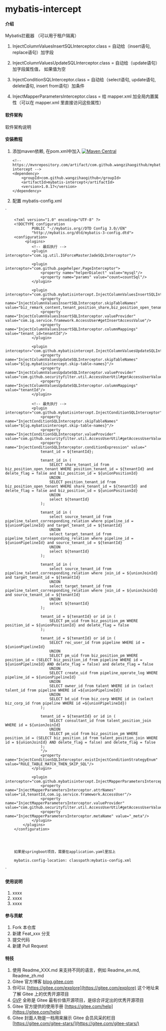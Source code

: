 # mybatis-intercept

#### 介绍
Mybatis拦截器 （可以用于租户隔离）

1. InjectColumnValuesInsertSQLInterceptor.class = 自动给（insert语句, replace语句）加字段

2. InjectColumnValuesUpdateSQLInterceptor.class = 自动给（update语句）加字段属性值， 如果值为空

3. InjectConditionSQLInterceptor.class = 自动给（select语句, update语句, delete语句, insert from语句）加条件

4. InjectMapperParametersInterceptor.class = 给 mapper.xml 加全局内置属性（可以在 mapper.xml 里直接访问这些属性）


#### 软件架构
软件架构说明


#### 安装教程

1.  添加maven依赖, 在pom.xml中加入 [![Maven Central](https://img.shields.io/maven-central/v/com.github.wangzihaogithub/mybatis-intercept.svg?label=Maven%20Central)](https://search.maven.org/search?q=g:com.github.wangzihaogithub%20AND%20a:mybatis-intercept)


        <!-- https://mvnrepository.com/artifact/com.github.wangzihaogithub/mybatis-intercept -->
        <dependency>
            <groupId>com.github.wangzihaogithub</groupId>
            <artifactId>mybatis-intercept</artifactId>
            <version>1.0.17</version>
        </dependency>
        
2.  配置 mybatis-config.xml

`


        <?xml version="1.0" encoding="UTF-8" ?>
        <!DOCTYPE configuration
                PUBLIC "-//mybatis.org//DTD Config 3.0//EN"
                "http://mybatis.org/dtd/mybatis-3-config.dtd">
        <configuration>
             <plugins>
                <!-- 最后执行 -->
                <plugin interceptor="com.ig.util.IGForceMasterJadeSQLInterceptor"/>
        
                <plugin interceptor="com.github.pagehelper.PageInterceptor">
                    <property name="helperDialect" value="mysql"/>
                    <property name="params" value="count=countSql"/>
                </plugin>
        
                <plugin interceptor="com.github.mybatisintercept.InjectColumnValuesInsertSQLInterceptor">
                    <property name="InjectColumnValuesInsertSQLInterceptor.skipTableNames" value="biz_remark_content,tenant_position_share,biz_position_open_tenant"/>
                    <property name="InjectColumnValuesInsertSQLInterceptor.valueProvider" value="com.ig.service.framework.AccessUser#getInsertAccessValue"/>
                    <property name="InjectColumnValuesInsertSQLInterceptor.columnMappings" value="tenant_id=tenantId"/>
                </plugin>
        
                <plugin interceptor="com.github.mybatisintercept.InjectColumnValuesUpdateSQLInterceptor">
                    <property name="InjectColumnValuesUpdateSQLInterceptor.skipTableNames" value="${ig.mybatisintercept.skip-table-names}"/>
                    <property name="InjectColumnValuesUpdateSQLInterceptor.valueProvider" value="com.github.securityfilter.util.AccessUserUtil#getAccessUserValue"/>
                    <property name="InjectColumnValuesUpdateSQLInterceptor.columnMappings" value="tenantId"/>
                </plugin>
        
                <!-- 最先执行 -->
                <plugin interceptor="com.github.mybatisintercept.InjectConditionSQLInterceptor">
                    <property name="InjectConditionSQLInterceptor.skipTableNames" value="${ig.mybatisintercept.skip-table-names}"/>
                    <property name="InjectConditionSQLInterceptor.valueProvider" value="com.github.securityfilter.util.AccessUserUtil#getAccessUserValue"/>
                    <property name="InjectConditionSQLInterceptor.conditionExpression" value="
                    tenant_id = ${tenantId};
        
                    tenant_id in (
                        SELECT share_tenant_id from biz_position_open_tenant WHERE position_tenant_id = ${tenantId} and delete_flag = false and biz_position_id = ${unionPositionId}
                        UNION
                        SELECT position_tenant_id from biz_position_open_tenant WHERE share_tenant_id = ${tenantId} and delete_flag = false and biz_position_id = ${unionPositionId}
                        UNION
                        select ${tenantId}
                    );
        
                    tenant_id in (
                        select source_tenant_id from pipeline_talent_corresponding_relation where pipeline_id = ${unionPipelineId} and target_tenant_id = ${tenantId}
                        UNION
                        select target_tenant_id from pipeline_talent_corresponding_relation where pipeline_id = ${unionPipelineId} and source_tenant_id = ${tenantId}
                        UNION
                        select ${tenantId}
                    );
        
                    tenant_id in (
                        select source_tenant_id from pipeline_talent_corresponding_relation where join_id = ${unionJoinId} and target_tenant_id = ${tenantId}
                        UNION
                        select target_tenant_id from pipeline_talent_corresponding_relation where join_id = ${unionJoinId} and source_tenant_id = ${tenantId}
                        UNION
                        select ${tenantId}
                    );
        
                    tenant_id = ${tenantId} or id in (
                        SELECT pm_uid from biz_position_pm WHERE position_id = ${unionPositionId} and delete_flag = false
                    );
        
                    tenant_id = ${tenantId} or id in (
                        SELECT rec_user_id from pipeline WHERE id = ${unionPipelineId}
                        UNION
                        SELECT pm_uid from biz_position_pm WHERE position_id = (SELECT biz_position_id from pipeline WHERE id = ${unionPipelineId} AND delete_flag = false) and delete_flag = false
                        UNION
                        SELECT create_uid from pipeline_operate_log WHERE pipeline_id = ${unionPipelineId}
                        UNION
                        SELECT owner_id from talent WHERE id in (select talent_id from pipeline WHERE id =${unionPipelineId})
                        UNION
                        SELECT bd_uid from biz_corp WHERE id in (select biz_corp_id from pipeline WHERE id =${unionPipelineId})
                    );
        
                    tenant_id = ${tenantId} or id in (
                        SELECT consultant_id from talent_position_join WHERE id = ${unionJoinId}
                        UNION
                        SELECT pm_uid from biz_position_pm WHERE position_id = (SELECT biz_position_id from talent_position_join WHERE id = ${unionJoinId} AND delete_flag = false) and delete_flag = false
                    );
                    "/>
                    <property name="InjectConditionSQLInterceptor.existInjectConditionStrategyEnum" value="RULE_TABLE_MATCH_THEN_SKIP_SQL"/>
                </plugin>

                <plugin interceptor="com.github.mybatisintercept.InjectMapperParametersInterceptor">
                    <property name="InjectMapperParametersInterceptor.attrNames" value="id,tenantId,com.ig.service.framework.AccessUser"/>
                    <property name="InjectMapperParametersInterceptor.valueProvider" value="com.github.securityfilter.util.AccessUserUtil#getAccessUserValue"/>
                    <property name="InjectMapperParametersInterceptor.metaName" value="_meta"/>
                </plugin>
            </plugins>
        </configuration>
        
        


        如果是springboot项目，需要在application.yaml里加上
            
        mybatis.config-location: classpath:mybatis-config.xml


`

    

#### 使用说明

1.  xxxx
2.  xxxx
3.  xxxx

#### 参与贡献

1.  Fork 本仓库
2.  新建 Feat_xxx 分支
3.  提交代码
4.  新建 Pull Request


#### 特技

1.  使用 Readme\_XXX.md 来支持不同的语言，例如 Readme\_en.md, Readme\_zh.md
2.  Gitee 官方博客 [blog.gitee.com](https://blog.gitee.com)
3.  你可以 [https://gitee.com/explore](https://gitee.com/explore) 这个地址来了解 Gitee 上的优秀开源项目
4.  [GVP](https://gitee.com/gvp) 全称是 Gitee 最有价值开源项目，是综合评定出的优秀开源项目
5.  Gitee 官方提供的使用手册 [https://gitee.com/help](https://gitee.com/help)
6.  Gitee 封面人物是一档用来展示 Gitee 会员风采的栏目 [https://gitee.com/gitee-stars/](https://gitee.com/gitee-stars/)
